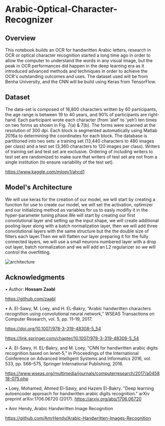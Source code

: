 # Arabic-Optical-Character-Recognizer
## Overview
This notebook builds an OCR for handwritten Arabic letters, research in OCR or optical character recognition started a long time ago in order to allow the computer to understand the words in any visual image, but the peak in OCR performances did happen in the deep learning era as it introduced advanced methods and techniques in order to achieve the OCR's outstanding outcomes and uses. 
The dataset used will be from Benha University, and the CNN will be build using Keras from TensorFlow.

## Dataset
The data-set is composed of 16,800 characters written by 60 participants, the age range is between 19 to 40 years, and 90% of participants are right-hand. Each participant wrote each character (from ’alef’ to ’yeh’) ten times on two forms as shown in Fig. 7(a) & 7(b). The forms were scanned at the resolution of 300 dpi. Each block is segmented automatically using Matlab 2016a to determining the coordinates for each block. The database is partitioned into two sets: a training set (13,440 characters to 480 images per class) and a test set (3,360 characters to 120 images per class). Writers of training set and test set are exclusive. Ordering of including writers to test set are randomized to make sure that writers of test set are not from a single institution (to ensure variability of the test set).

https://www.kaggle.com/mloey1/ahcd1

## Model's Architecture
We will use keras for the creation of our model, we will start by creating a function for use to create our model, we will set the activation, optimizer and our initializing method as variables for us to easly modifiy it in the hyper-parameter tuning phase.We will start by creating our first convolutional layer and setting up the input shape, we will create additional pooling layer along with a batch normalization layer, then we will add three convolutional layers with the same structure but the the double size of filters each layer.Then we will flatten our layer preparing it for the fully connected layers, we will use a small neurons numbered layer with a drop out layer, batch normalization and we will add an L2 regularizer so we will control the overfitting.


![architecture](https://user-images.githubusercontent.com/32912214/134214756-0a8df267-067e-4247-943a-b83606670960.png)

## Acknowledgments

• Author: **Hossam Zaabl**

https://github.com/zaabl

• A. El-Sawy, M. Loey, and H. EL-Bakry, “Arabic handwritten characters recognition using convolutional neural network,” WSEAS Transactions on Computer Research, vol. 5, pp. 11–19, 2017.

https://doi.org/10.1007/978-3-319-48308-5_54

https://link.springer.com/chapter/10.1007/978-3-319-48308-5_54

• A. El-Sawy, H. EL-Bakry, and M. Loey, “CNN for handwritten arabic digits recognition based on lenet-5,” in Proceedings of the International Conference on Advanced Intelligent Systems and Informatics 2016, vol. 533, pp. 566–575, Springer International Publishing, 2016.

https://www.wseas.org/multimedia/journals/computerresearch/2017/a045818-075.php

• Loey, Mohamed, Ahmed El-Sawy, and Hazem El-Bakry. "Deep learning autoencoder approach for handwritten arabic digits recognition." arXiv preprint arXiv:1706.06720 (2017).
https://arxiv.org/abs/1706.06720

• Amr Hendy, Arabic Handwritten Image Recognition

https://github.com/AmrHendy/Arabic-Handwritten-Images-Recognition
